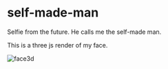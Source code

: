 # self-made-man
Selfie from the future. He calls me the self-made man.

This is a three js render of my face.

![face3d](https://user-images.githubusercontent.com/14835424/51171375-57220180-18e3-11e9-9d82-f0f944b9a655.gif)
